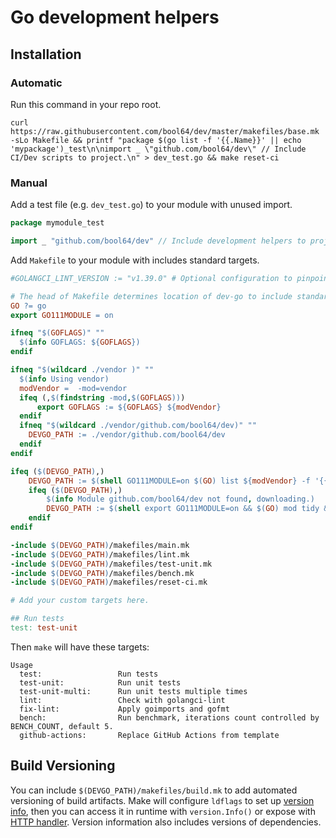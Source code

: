 # Go development helpers

## Installation

### Automatic

Run this command in your repo root.
```
curl https://raw.githubusercontent.com/bool64/dev/master/makefiles/base.mk -sLo Makefile && printf "package $(go list -f '{{.Name}}' || echo 'mypackage')_test\n\nimport _ \"github.com/bool64/dev\" // Include CI/Dev scripts to project.\n" > dev_test.go && make reset-ci
```

### Manual

Add a test file (e.g. `dev_test.go`) to your module with unused import.

```go
package mymodule_test

import _ "github.com/bool64/dev" // Include development helpers to project. 
```

Add `Makefile` to your module with includes standard targets.

```Makefile
#GOLANGCI_LINT_VERSION := "v1.39.0" # Optional configuration to pinpoint golangci-lint version.

# The head of Makefile determines location of dev-go to include standard targets.
GO ?= go
export GO111MODULE = on

ifneq "$(GOFLAGS)" ""
  $(info GOFLAGS: ${GOFLAGS})
endif

ifneq "$(wildcard ./vendor )" ""
  $(info Using vendor)
  modVendor =  -mod=vendor
  ifeq (,$(findstring -mod,$(GOFLAGS)))
      export GOFLAGS := ${GOFLAGS} ${modVendor}
  endif
  ifneq "$(wildcard ./vendor/github.com/bool64/dev)" ""
  	DEVGO_PATH := ./vendor/github.com/bool64/dev
  endif
endif

ifeq ($(DEVGO_PATH),)
	DEVGO_PATH := $(shell GO111MODULE=on $(GO) list ${modVendor} -f '{{.Dir}}' -m github.com/bool64/dev)
	ifeq ($(DEVGO_PATH),)
    	$(info Module github.com/bool64/dev not found, downloading.)
    	DEVGO_PATH := $(shell export GO111MODULE=on && $(GO) mod tidy && $(GO) list -f '{{.Dir}}' -m github.com/bool64/dev)
	endif
endif

-include $(DEVGO_PATH)/makefiles/main.mk
-include $(DEVGO_PATH)/makefiles/lint.mk
-include $(DEVGO_PATH)/makefiles/test-unit.mk
-include $(DEVGO_PATH)/makefiles/bench.mk
-include $(DEVGO_PATH)/makefiles/reset-ci.mk

# Add your custom targets here.

## Run tests
test: test-unit

```

Then `make` will have these targets:

```
Usage
  test:                 Run tests
  test-unit:            Run unit tests
  test-unit-multi:      Run unit tests multiple times
  lint:                 Check with golangci-lint
  fix-lint:             Apply goimports and gofmt
  bench:                Run benchmark, iterations count controlled by BENCH_COUNT, default 5.
  github-actions:       Replace GitHub Actions from template

```

## Build Versioning

You can include `$(DEVGO_PATH)/makefiles/build.mk` to add automated versioning of build artifacts. Make will
configure `ldflags` to set up [version info](./version/info.go), then you can access it in runtime with `version.Info()`
or expose with [HTTP handler](./version/handler.go). Version information also includes versions of dependencies.